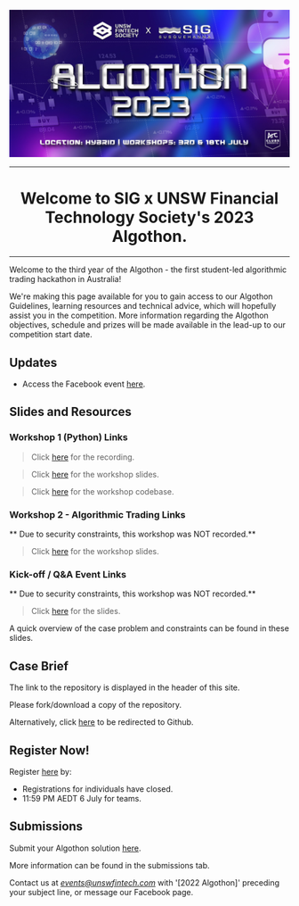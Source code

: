 ![Cover photo](./img/cp.jpg)

---

# <center>Welcome to SIG x UNSW Financial Technology Society's 2023 Algothon.</center>

---

[//]: # "For full documentation visit [mkdocs.org](https://www.mkdocs.org)."

Welcome to the third year of the Algothon - the first student-led algorithmic trading hackathon in Australia!

We're making this page available for you to gain access to our Algothon Guidelines, learning resources and technical advice, which will hopefully assist you in the competition. More information regarding the Algothon objectives, schedule and prizes will be made available in the lead-up to our competition start date.

## Updates

- Access the Facebook event [here](https://fb.me/e/2s8B14mEG).

## Slides and Resources

### Workshop 1 (Python) Links

> Click [here](https://zoom.us/rec/share/sF8EVA8-_VaUEnGM-3ZoIgSbD5bYyGoW1TXnYD1U71-A0PHdR_8DU116lU2Ab5Qi.OhWS8Dh6lV2ibvC9) for the recording.

> Click [here](https://unsw-my.sharepoint.com/:p:/g/personal/z5363065_ad_unsw_edu_au/EU0JccsEvXpAqg_s6zTMS2MBR3nhdrKBAT9pcOBlouPE_g?rtime=DCx2B_5U2kg) for the workshop slides.

> Click [here](https://replit.com/@UNSW-Fintech-So/AlgothonWorkshop1-Overview#main.py) for the workshop codebase.

### Workshop 2 - Algorithmic Trading Links

** Due to security constraints, this workshop was NOT recorded.**

> Click [here](https://drive.google.com/file/d/1qJPwl48jnsaiHP7QxfK7TlED60zx0UO2/view?usp=sharing) for the workshop slides.

### Kick-off / Q&A Event Links

** Due to security constraints, this workshop was NOT recorded.**

> Click [here](https://drive.google.com/file/d/1G0wvL4JEmI67sesG6Sew-xuha0aIqR70/view?fbclid=IwAR2qx_o0H80EoLasI_0h7pxUlPSb4gmBrNBczCfZgeWARtuQhxkI1wlNmPI) for the slides.

A quick overview of the case problem and constraints can be found in these slides.

## Case Brief

The link to the repository is displayed in the header of this site.

Please fork/download a copy of the repository.

Alternatively, click [here](https://github.com/UNSW-Fintech-Society-Events/algothon2022-starter-code) to be redirected to Github.

## Register Now!

Register [here](https://forms.gle/mjyngHGdPRPeCdWH9) by:

- Registrations for individuals have closed.
- 11:59 PM AEDT 6 July for teams.

## Submissions

Submit your Algothon solution [here](https://forms.gle/GiTtibt3qV4MxWPM8).

More information can be found in the submissions tab.

Contact us at *events@unswfintech.com* with '[2022 Algothon]' preceding your subject line, or message our Facebook page.
